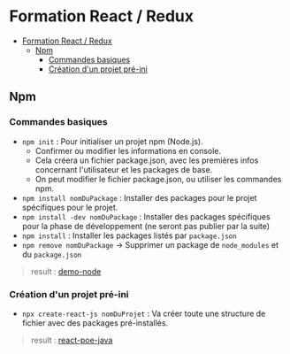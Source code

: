 # Formation React / Redux

- [Formation React / Redux](#formation-react--redux)
  - [Npm](#npm)
    - [Commandes basiques](#commandes-basiques)
    - [Création d'un projet pré-ini](#création-dun-projet-pré-ini)

## Npm

### Commandes basiques

- `npm init` : Pour initialiser un projet npm (Node.js).
  - Confirmer ou modifier les informations en console.
  - Cela créera un fichier package.json, avec les premières infos concernant l'utilisateur et les packages de base.
  - On peut modifier le fichier package.json, ou utiliser les commandes npm.
- `npm install nomDuPackage` : Installer des packages pour le projet spécifiques pour le projet.
- `npm install -dev nomDuPackage` : Installer des packages spécifiques pour la phase de développement (ne seront pas publier par la suite)
- `npm install` : Installer les packages listés par `package.json`
- `npm remove nomDuPackage` -> Supprimer un package de `node_modules` et du `package.json`

> result : [demo-node](demo-node)

### Création d'un projet pré-ini

- `npx create-react-js nomDuProjet` : Va créer toute une structure de fichier avec des packages pré-installés.

> result : [react-poe-java](react-poe-java)